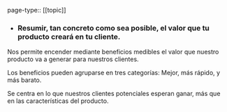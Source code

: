 page-type:: [[topic]]
- ### Resumir, tan concreto como sea posible, el valor que tu producto creará en tu cliente.

Nos permite encender mediante beneficios medibles el valor que nuestro producto va a generar para nuestros clientes.

Los beneficios pueden agruparse en tres categorías: Mejor, más rápido, y más barato.

Se centra en lo que nuestros clientes potenciales esperan ganar, más que en las características del producto.



